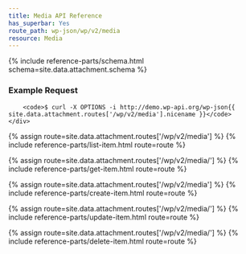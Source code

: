 ```yaml
---
title: Media API Reference
has_superbar: Yes
route_path: wp-json/wp/v2/media
resource: Media
---
```


<section class="route">
	<div class="primary">
		{% include reference-parts/schema.html schema=site.data.attachment.schema %}
	</div>
	<div class="secondary">
		<h3>Example Request</h3>

		<code>$ curl -X OPTIONS -i http://demo.wp-api.org/wp-json{{ site.data.attachment.routes['/wp/v2/media'].nicename }}</code>
	</div>
</section>

{% assign route=site.data.attachment.routes['/wp/v2/media'] %}
{% include reference-parts/list-item.html route=route %}

{% assign route=site.data.attachment.routes['/wp/v2/media/<id>'] %}
{% include reference-parts/get-item.html route=route %}

{% assign route=site.data.attachment.routes['/wp/v2/media'] %}
{% include reference-parts/create-item.html route=route %}

{% assign route=site.data.attachment.routes['/wp/v2/media/<id>'] %}
{% include reference-parts/update-item.html route=route %}

{% assign route=site.data.attachment.routes['/wp/v2/media/<id>'] %}
{% include reference-parts/delete-item.html route=route %}
